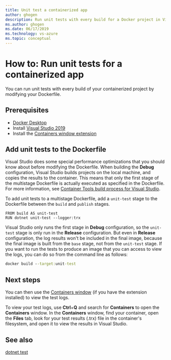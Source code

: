 ```yaml
---
title: Unit test a containerized app
author: ghogen
description: Run unit tests with every build for a Docker project in Visual Studio
ms.author: ghogen
ms.date: 06/17/2019
ms.technology: vs-azure
ms.topic: conceptual
---
```

# How to: Run unit tests for a containerized app

You can run unit tests with every build of your containerized project by modifying your Dockerfile.

## Prerequisites

- [Docker Desktop](https://hub.docker.com/editions/community/docker-ce-desktop-windows)
- Install [Visual Studio 2019](https://visualstudio.microsoft.com/downloads/?utm_medium=microsoft&utm_source=docs.microsoft.com&utm_campaign=inline+link&utm_content=download+vs2019)
- Install the [Containers window extension](https://aka.ms/vscontainerspreview)

## Add unit tests to the Dockerfile

Visual Studio does some special performance optimizations that you should know about before modifying the Dockerfile. When building the **Debug** configuration, Visual Studio builds projects on the local machine, and copies the results to the container. This means that only the first stage of the multistage Dockerfile is actually executed as specified in the Dockerfile. For more information, see [Container Tools build process for Visual Studio](container-build.md).

To add unit tests to a multistage Dockerfile, add a `unit-test` stage to the Dockerfile between the `build` and `publish` stages.

```
FROM build AS unit-test
RUN dotnet unit-test --logger:trx
```

Visual Studio only runs the first stage in **Debug** configuration, so the `unit-test` stage is only run in the **Release** configuration. But even in **Release** configuration, the log results won't be included in the final image, because the final image is built from the `base` stage, not from the `unit-test` stage. If you want to run the tests to produce an image that you can access to view the logs, you can do so from the command line as follows:

```cmd
docker build --target:unit-test
```

## Next steps

You can then use the [Containers window](view-and-diagnose-containers.md) (if you have the extension installed) to view the test logs.  

To view your test logs, use **Ctrl**+**Q** and search for **Containers** to open the **Containers** window. In the **Containers** window, find your container, open the **Files** tab, look for your test results (.trx) file in the container's filesystem, and open it to view the results in Visual Studio.

## See also

[dotnet test](/dotnet/core/tools/dotnet-test)
